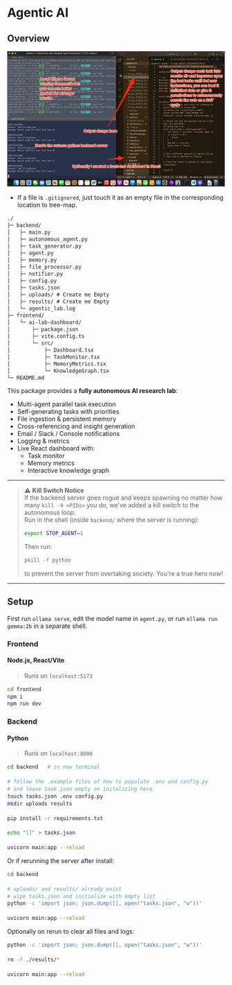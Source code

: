 # Agentic AI

## Overview

![runtime_image_here](runtime.png)

- If a file is `.gitignored`, just touch it as an empty file in the corresponding location to tree-map.

```
./
├─ backend/
│   ├─ main.py
│   ├─ autonomous_agent.py
│   ├─ task_generator.py
│   ├─ agent.py
│   ├─ memory.py
│   ├─ file_processor.py
│   ├─ notifier.py
│   ├─ config.py
│   ├─ tasks.json
│   ├─ uploads/ # Create me Empty
│   ├─ results/ # Create me Empty
│   └─ agentic_lab.log
├─ frontend/
│   └─ ai-lab-dashboard/
│       ├─ package.json
│       ├─ vite.config.ts
│       └─ src/
│           ├─ Dashboard.tsx
│           ├─ TaskMonitor.tsx
│           ├─ MemoryMetrics.tsx
│           └─ KnowledgeGraph.tsx
└─ README.md
```

This package provides a **fully autonomous AI research lab**:

- Multi-agent parallel task execution
- Self-generating tasks with priorities
- File ingestion & persistent memory
- Cross-referencing and insight generation
- Email / Slack / Console notifications
- Logging & metrics
- Live React dashboard with:
  - Task monitor
  - Memory metrics
  - Interactive knowledge graph

---

> ⚠️ **Kill Switch Notice**  
> If the backend server goes rogue and keeps spawning no matter how many `kill -9 <PIDs>` you do, we've added a kill switch to the autonomous loop.  
> Run in the shell (inside `backend/` where the server is running):
>
> ```bash
> export STOP_AGENT=1
> ```
>
> Then run:
>
> ```bash
> pkill -f python
> ```
>
> to prevent the server from overtaking society. You're a true hero now!

---

## Setup

First run `ollama serve`, edit the model name in `agent.py`, or run `ollama run gemma:2b` in a separate shell.

### Frontend

#### Node.js, React/Vite

> Runs on `localhost:5173`

```bash
cd frontend
npm i
npm run dev
```

### Backend

#### Python

> Runs on `localhost:8000`

```bash
cd backend   # in new terminal

# follow the .example files of how to populate .env and config.py
# and leave task.json empty on initalizing here
touch tasks.json .env config.py
mkdir uploads results

pip install -r requirements.txt

echo "[]" > tasks.json

uvicorn main:app --reload
```

Or if rerunning the server after install:

```bash
cd backend

# uploads/ and results/ already exist
# wipe tasks.json and initialize with empty list
python -c 'import json; json.dump([], open("tasks.json", "w"))'

uvicorn main:app --reload
```

Optionally on rerun to clear all files and logs:

```bash
python -c 'import json; json.dump([], open("tasks.json", "w"))'

rm -f ./results/*

uvicorn main:app --reload
```

